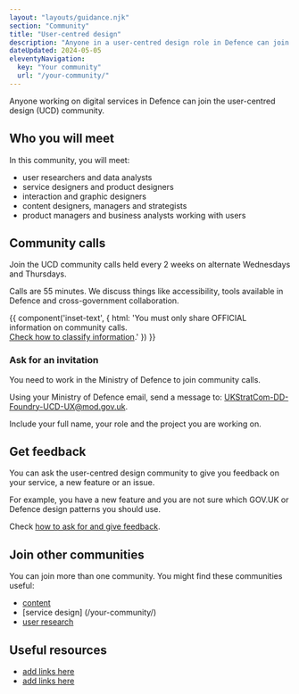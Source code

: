```yaml
---
layout: "layouts/guidance.njk"
section: "Community"
title: "User-centred design"
description: "Anyone in a user-centred design role in Defence can join the community. Find out how to get involved."
dateUpdated: 2024-05-05
eleventyNavigation:
  key: "Your community"
  url: "/your-community/"
---
```


Anyone working on digital services in Defence can join the user-centred design (UCD) community. 

## Who you will meet

In this community, you will meet:

- user researchers and data analysts
- service designers and product designers
- interaction and graphic designers
- content designers, managers and strategists
- product managers and business analysts working with users

## Community calls

Join the UCD community calls held every 2 weeks on alternate Wednesdays and Thursdays.

Calls are 55 minutes. We discuss things like accessibility, tools available in Defence and cross-government collaboration.

{{ component('inset-text', {
  html: 'You must only share OFFICIAL information on community calls.<br><a href="/security-classifications/">Check how to classify information</a>.'
}) }}

### Ask for an invitation

You need to work in the Ministry of Defence to join community calls. 

Using your Ministry of Defence email, send a message to: [UKStratCom-DD-Foundry-UCD-UX@mod.gov.uk](mailto:UKStratCom-DD-Foundry-UCD-UX@mod.gov.uk?subject=Join%20UCD%20community%20calls). 

Include your full name, your role and the project you are working on.

## Get feedback

You can ask the user-centred design community to give you feedback on your service, a new feature or an issue. 

For example, you have a new feature and you are not sure which GOV.UK or Defence design patterns you should use. 

Check [how to ask for and give feedback](/your-community/ask-for-and-give-feedback).

## Join other communities 

You can join more than one community. You might find these communities useful: 

- [content](/your-community/content/)
- [service design] (/your-community/)
- [user research](/your-community/)

## Useful resources

- [add links here]()
- [add links here]()
